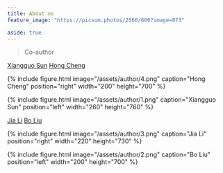 ```yaml
---
title: About us
feature_image: "https://picsum.photos/2560/600?image=873"

aside: true
---
```






> Co-author



[Xiangguo Sun](https://xgsun.mysxl.cn/)
[Hong Cheng](https://www1.se.cuhk.edu.hk/~hcheng/)


{% include figure.html image="/assets/author/4.png" caption="Hong Cheng" position="right" width="200" height="700" %}

{% include figure.html image="/assets/author/1.png" caption="Xiangguo Sun" position="left" width="260" height="760" %}

[Jia Li](https://sites.google.com/view/lijia)
[Bo Liu](https://cse.seu.edu.cn/2019/0401/c23024a268340/page.psp)

{% include figure.html image="/assets/author/3.png" caption="Jia Li" position="right" width="220" height="730" %}

{% include figure.html image="/assets/author/2.png" caption="Bo Liu" position="left" width="200" height="700" %}

